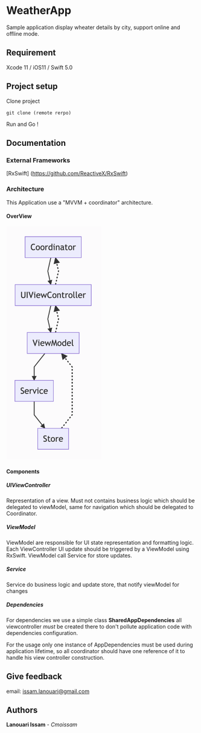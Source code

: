 # WeatherApp

Sample application display wheater details by city, support online and offline mode.

## Requirement

Xcode 11 / iOS11 / Swift 5.0

## Project setup

Clone project
```
git clone (remote rerpo)
```

Run and Go !

## Documentation

### External Frameworks

[RxSwift] (https://github.com/ReactiveX/RxSwift)

### Architecture

This Application use a "MVVM  + coordinator" architecture.

#### OverView

<img src="./documentation/architecture.png" width="50%">

#### Components

##### UIViewController

Representation of a view.
Must not contains business logic which should be delegated to viewModel, same for navigation
which should be delegated to Coordinator.

##### ViewModel

ViewModel are responsible for UI state representation and formatting logic.
Each ViewController UI update should be triggered by a ViewModel using RxSwift.
ViewModel call Service for store updates.

##### Service

Service do business logic and update store, that notify viewModel for changes

##### Dependencies

For dependencies we use a simple class **SharedAppDependencies** all viewcontroller *must* be created there to don't pollute application code with dependencies configuration.

For the usage only one instance of AppDependencies must be used during application lifetime, so all coordinator should have one reference of it to handle his view controller construction.

## Give feedback

email: issam.lanouari@gmail.com

## Authors

**Lanouari Issam** - *Cmoissam*
